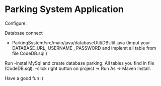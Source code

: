 # Parking System Application

Configure:

Database connect
  - ParkingSystem/src/main/java/databaseUtil/DBUtil.java (Imput your DATABASE_URL, USERNAME , PASSWORD and implemt all table from file CodeDB.sql )  

Run
  -instal MySql and create database parking. All tables you find in file (CodeDB.sql).
  -click right button on project -> Run As -> Maven Install. 
  
Have a good fun :)
